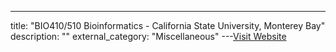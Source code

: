 ---
title: "BIO410/510 Bioinformatics - California State University, Monterey Bay"
description: ""
external_category: "Miscellaneous"
---[Visit Website](https://www.youtube.com/playlist?list=PL17NIL2mko8mOPN9W0e4LOjJ2Dkome7ZH)

